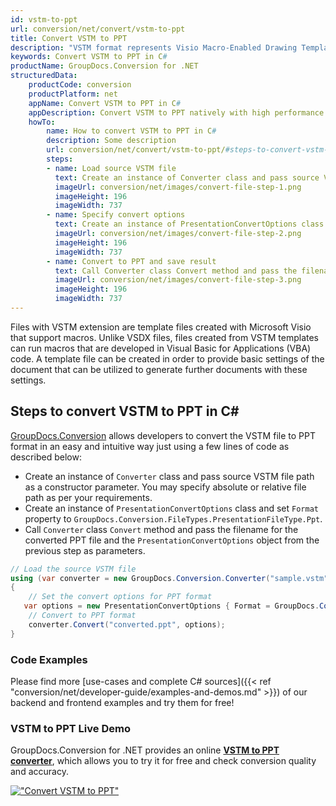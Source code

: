 ```yaml
---
id: vstm-to-ppt
url: conversion/net/convert/vstm-to-ppt
title: Convert VSTM to PPT
description: "VSTM format represents Visio Macro-Enabled Drawing Template with .vstm extension. Learn how to convert VSTM to PPT file programmatically in C# language using GroupDocs.Conversion for .NET library."
keywords: Convert VSTM to PPT in C#
productName: GroupDocs.Conversion for .NET
structuredData:
    productCode: conversion
    productPlatform: net
    appName: Convert VSTM to PPT in C#
    appDescription: Convert VSTM to PPT natively with high performance using C# language and server side GroupDocs.Conversion for .NET APIs, without the use of any software like Microsoft or Open Office.
    howTo:
        name: How to convert VSTM to PPT in C# 
        description: Some description
        url: conversion/net/convert/vstm-to-ppt/#steps-to-convert-vstm-to-ppt-in-c
        steps:
        - name: Load source VSTM file 
          text: Create an instance of Converter class and pass source VSTM file path as a constructor parameter. You may specify absolute or relative file path as per your requirements. 
          imageUrl: conversion/net/images/convert-file-step-1.png
          imageHeight: 196
          imageWidth: 737
        - name: Specify convert options 
          text: Create an instance of PresentationConvertOptions class.
          imageUrl: conversion/net/images/convert-file-step-2.png
          imageHeight: 196
          imageWidth: 737
        - name: Convert to PPT and save result 
          text: Call Converter class Convert method and pass the filename for the converted HTML file and the PresentationConvertOptions object from the previous step as parameters.
          imageUrl: conversion/net/images/convert-file-step-3.png
          imageHeight: 196
          imageWidth: 737
---
```


Files with VSTM extension are template files created with Microsoft Visio that support macros. Unlike VSDX files, files created from VSTM templates can run macros that are developed in Visual Basic for Applications (VBA) code. A template file can be created in order to provide basic settings of the document that can be utilized to generate further documents with these settings.

## Steps to convert VSTM to PPT in C#

[GroupDocs.Conversion](https://products.groupdocs.com/conversion/net) allows developers to convert the VSTM file to PPT format in an easy and intuitive way just using a few lines of code as described below:

* Create an instance of `Converter` class and pass source VSTM file path as a constructor parameter. You may specify absolute or relative file path as per your requirements. 
* Create an instance of `PresentationConvertOptions` class and set `Format` property to `GroupDocs.Conversion.FileTypes.PresentationFileType.Ppt`.
* Call `Converter` class `Convert` method and pass the filename for the converted PPT file and the `PresentationConvertOptions` object from the previous step as parameters.

```csharp
// Load the source VSTM file
using (var converter = new GroupDocs.Conversion.Converter("sample.vstm"))
{
    // Set the convert options for PPT format
   var options = new PresentationConvertOptions { Format = GroupDocs.Conversion.FileTypes.PresentationFileType.Ppt };
    // Convert to PPT format
    converter.Convert("converted.ppt", options);
}
```

### Code Examples

Please find more [use-cases and complete C# sources]({{< ref "conversion/net/developer-guide/examples-and-demos.md" >}}) of our backend and frontend examples and try them for free!

### VSTM to PPT Live Demo

GroupDocs.Conversion for .NET provides an online [**VSTM to PPT converter**](https://products.groupdocs.app/conversion/vstm-to-ppt), which allows you to try it for free and check conversion quality and accuracy.

[!["Convert VSTM to PPT"](conversion/net/images/convert-to-ppt/convert-vstm-to-ppt.png)](https://products.groupdocs.app/conversion/vstm-to-ppt)